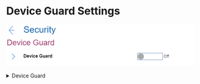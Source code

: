 # Device Guard Settings #
![](./img/deviceguard.png)

<details><summary>Device Guard</summary>
This is a setup feature to support Microsoft (R) Device Guard. To complete the configuration of Device Guard, Supervisor Password must be set. One of 2 possible states:

1.	**Off** - Device guard is off. Default. 
2.	On - when enabled, Intel Virtualization Technology, Intel VT-d Feature, Secure Boot and OS Optimized Defaults are automatically enabled. Boot Order is restricted to customer image only.

This option requires additional confirmation.

| WMI Setting name | Values |
|:---|:---|
| DeviceGuard |  |
</details>